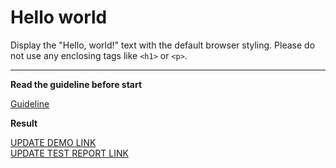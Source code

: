 # Hello world

Display the "Hello, world!" text with the default browser styling. Please do not
use any enclosing tags like `<h1>` or `<p>`.
___

**Read the guideline before start**

[Guideline](https://mate-academy.github.io/layout_task-guideline/)

**Result**

[UPDATE DEMO LINK](https://sosibona.github.io/layout_hello-world/) <br>
[UPDATE TEST REPORT LINK](https://sosibona.github.io/layout_hello-world/report/html_report/)
